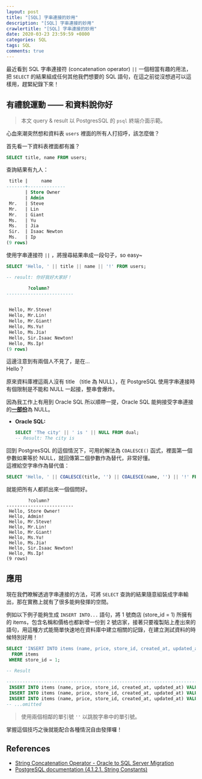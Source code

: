 ```yaml
---
layout: post
title: "[SQL] 字串連接的妙用"
description: "[SQL] 字串連接的妙用"
crawlertitle: "[SQL] 字串連接的妙用"
date: 2020-03-23 23:59:59 +0800
categories: SQL
tags: SQL
comments: true
---
```


最近看到 SQL 字串連接符 (concatenation operator) `||` 一個相當有趣的用法，把 `SELECT` 的結果組成任何其他我們想要的 SQL 語句，在這之前從沒想過可以這樣用，趕緊紀錄下來！

## 有禮貌運動 —— 和資料說你好
> 本文 query & result 以 PostgresSQL 的 `psql` 終端介面示範。  

心血來潮突然想和資料表 `users` 裡面的所有人打招呼，該怎麼做？

首先看一下資料表裡面都有誰？

```sql
SELECT title, name FROM users;
```

查詢結果有九人：
```sql
 title |     name
-------+--------------
       | Store Owner
       | Admin
 Mr.   | Steve
 Mr.   | Lin
 Mr.   | Giant
 Ms.   | Yu
 Ms.   | Jia
 Sir.  | Isaac Newton
 Ms.   | Ip
(9 rows)
```

使用字串連接符 `||` ，將搜尋結果串成一段句子，so easy~

```sql
SELECT 'Hello, ' || title || name || '!' FROM users;

-- result: 你好我好大家好！

        ?column?
-------------------------


 Hello, Mr.Steve!
 Hello, Mr.Lin!
 Hello, Mr.Giant!
 Hello, Ms.Yu!
 Hello, Ms.Jia!
 Hello, Sir.Isaac Newton!
 Hello, Ms.Ip!
(9 rows)
```

這邊注意到有兩個人不見了，是在...  
Hello？

原來資料庫裡這兩人沒有 title （title 為 NULL），在 PostgreSQL 使用字串連接時有個限制是不能和 NULL 一起接，整串會爆炸。

因為我工作上有用到 Oracle SQL 所以順帶一提，Oracle SQL 能夠接受字串連接的[**一部份**](http://www.sqlines.com/oracle-to-sql-server/string_concat)為 NULL。

- **Oracle SQL:**
  ```sql
  SELECT 'The city' || ' is ' || NULL FROM dual;
  -- Result: The city is
  ```

回到 PostgresSQL 的這個情況下，可用的解法為 `COALESCE()` 函式，裡面第一個參數如果等於 NULL，就回傳第二個參數作為替代，非常好懂。  
這裡給空字串作為替代值：

```sql
SELECT 'Hello, ' || COALESCE(title, '') || COALESCE(name, '') || '!' FROM users;
```

就能把所有人都抓出來一個個問好。

```
        ?column?
-------------------------
 Hello, Store Owner!
 Hello, Admin!
 Hello, Mr.Steve!
 Hello, Mr.Lin!
 Hello, Mr.Giant!
 Hello, Ms.Yu!
 Hello, Ms.Jia!
 Hello, Sir.Isaac Newton!
 Hello, Ms.Ip!
(9 rows)
```

## 應用

現在我們暸解透過字串連接的方法，可將 `SELECT` 查詢的結果隨意組裝成字串輸出，那在實務上就有了很多能夠發揮的空間。

例如以下例子能夠生成 `INSERT INTO...` 語句，將 1 號商店 (store_id = 1) 所擁有的 items，包含名稱和價格也都新增一份到 2 號店家，接著只要複製貼上產出來的語句，用這種方式能簡單快速地在資料庫中建立相關的記錄，在建立測試資料的時候特別好用！

```sql
SELECT 'INSERT INTO items (name, price, store_id, created_at, updated_at) VALUES ('''||name||''', '||price||', 2, to_date(''20200323'', ''yyyymmdd''), to_date(''20200323'', ''yyyymmdd''));'
  FROM items
 WHERE store_id = 1;

-- Result
                                                                              ?column?
---------------------------------------------------------------------------------------------------------------------------------------------------------------------
 INSERT INTO items (name, price, store_id, created_at, updated_at) VALUES ('test_item1', 399.0, 2, to_date('20200323', 'yyyymmdd'), to_date('20200323', 'yyyymmdd'));
 INSERT INTO items (name, price, store_id, created_at, updated_at) VALUES ('test_item2', 499.0, 2, to_date('20200323', 'yyyymmdd'), to_date('20200323', 'yyyymmdd'));
 INSERT INTO items (name, price, store_id, created_at, updated_at) VALUES ('test_item3', 199.0, 2, to_date('20200323', 'yyyymmdd'), to_date('20200323', 'yyyymmdd'));
-- ...omitted
```

> 使用兩個相鄰的單引號 `''` 以跳脫字串中的單引號。

掌握這個技巧之後就能配合各種情況自由發揮囉！

## References
- [String Concatenation Operator - Oracle to SQL Server Migration](http://www.sqlines.com/oracle-to-sql-server/string_concat)
- [PostgreSQL documentation (4.1.2.1. String Constants)](http://www.postgresql.org/docs/current/static/sql-syntax-lexical.html#SQL-SYNTAX-STRINGS)
